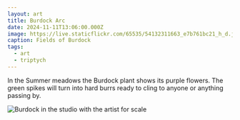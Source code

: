 ```yaml
---
layout: art
title: Burdock Arc
date: 2024-11-11T13:06:00.000Z
image: https://live.staticflickr.com/65535/54132311663_e7b761bc21_h_d.jpg
caption: Fields of Burdock
tags:
  - art
  - triptych
---
```

In the Summer meadows the Burdock plant shows its purple flowers. The green spikes will turn into hard burrs ready to cling to anyone or anything passing by.

![Burdock in the studio with the artist for scale](https://live.staticflickr.com/65535/54132047436_ee77a7b3f4_h_d.jpg "Burdock in the studio with the artist for scale")
